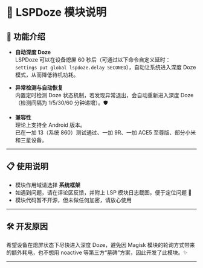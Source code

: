 # 🌙 LSPDoze 模块说明

## 🚀 功能介绍

- **自动深度 Doze**  
  LSPDoze 可以在设备熄屏 60 秒后（可通过以下命令自定义延时：  
  `settings put global lspdoze.delay SECONED`），自动让系统进入深度 Doze 模式，从而降低待机功耗。

- **异常检测与自动恢复**  
  内置定时检测 Doze 状态机制，若发现异常退出，会自动重新进入深度 Doze（检测间隔为 1/5/30/60 分钟递增）。🛡

- **兼容性**  
  理论上支持全 Android 版本。  
  已在一加 13（系统 860）测试通过、一加 9R、一加 ACE5 至尊版、部分小米和三星设备。

---

## 📋 使用说明

- 模块作用域请选择 **系统框架** 
- 如遇到问题，请在评论区反馈，并附上 LSP 模块日志截图，便于定位问题 📝
- 模块代码暂不开源，但未做任何加密，请放心使用 

---

## 🛠️ 开发原因

希望设备在熄屏状态下尽快进入深度 Doze，避免因 Magisk 模块的轮询方式带来的额外耗电，也不想用 noactive 等第三方“墓碑”方案，因此开发了此模块。✨

---
